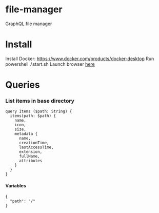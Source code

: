 # file-manager
GraphQL file manager

# Install
Install Docker: https://www.docker.com/products/docker-desktop
Run powershell .\start.sh
Launch browser [here](http://localhost:5000/ui/playground)

# Queries

### List items in base directory
```
query Items ($path: String) {
  items(path: $path) {
    name,
    icon,
    size,
    metadata {
      name,
      creationTime,
      lastAccessTime,
      extension,
      fullName,
      attributes
    }
  }
}
```

#### Variables
```
{
  "path": "/"
}
```

